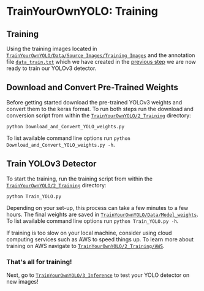 # TrainYourOwnYOLO: Training

## Training
Using the training images located in [`TrainYourOwnYOLO/Data/Source_Images/Training_Images`](/Data/Source_Images/Training_Images) and the annotation file [`data_train.txt`](/Data/Source_Images/Training_Images/vott-csv-export) which we have created in the [previous step](/Image_Annotation/) we are now ready to train our YOLOv3 detector. 

## Download and Convert Pre-Trained Weights
Before getting started download the pre-trained YOLOv3 weights and convert them to the keras format. To run both steps run the download and conversion script from within the [`TrainYourOwnYOLO/2_Training`](/Training/) directory:

```
python Download_and_Convert_YOLO_weights.py
```
To list available command line options run `python Download_and_Convert_YOLO_weights.py -h`.
## Train YOLOv3 Detector
To start the training, run the training script from within the [`TrainYourOwnYOLO/2_Training`](/Training/) directory:
```
python Train_YOLO.py 
```
Depending on your set-up, this process can take a few minutes to a few hours. The final weights are saved in [`TrainYourOwnYOLO/Data/Model_weights`](/Data/Model_weights). To list available command line options run `python Train_YOLO.py -h`.

If training is too slow on your local machine, consider using cloud computing services such as AWS to speed things up. To learn more about training on AWS navigate to [`TrainYourOwnYOLO/2_Training/AWS`](/Training/AWS).

### That's all for training! 
Next, go to [`TrainYourOwnYOLO/3_Inference`](/Inference) to test your YOLO detector on new images!